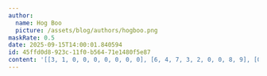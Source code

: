 ```yaml
---
author:
  name: Hog Boo
  picture: /assets/blog/authors/hogboo.png
maskRate: 0.5
date: 2025-09-15T14:00:01.840594
id: 45ffd0d8-923c-11f0-b564-71e1480f5e87
content: '[[3, 1, 0, 0, 0, 0, 0, 0, 0], [6, 4, 7, 3, 2, 0, 0, 8, 9], [0, 2, 0, 0, 0, 6, 0, 0, 0], [0, 0, 0, 1, 9, 4, 7, 2, 0], [2, 0, 1, 0, 0, 0, 9, 0, 0], [0, 0, 0, 0, 3, 2, 0, 1, 5], [0, 0, 2, 0, 0, 3, 6, 9, 8], [4, 0, 3, 9, 6, 8, 0, 5, 2], [0, 8, 6, 2, 1, 5, 0, 3, 0]]'
---
```

